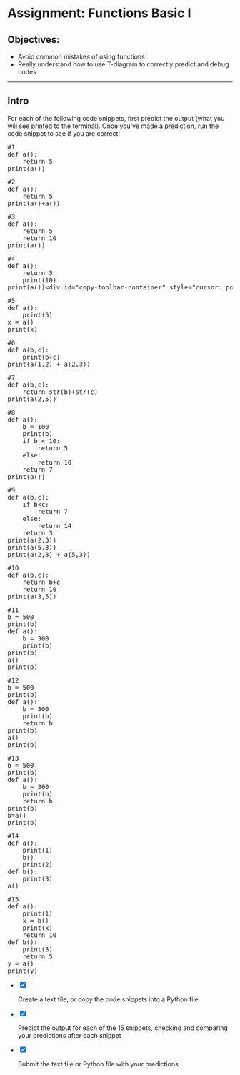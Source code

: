 <div class="module_description active_lesson_with_video ">
									
            
            
<h1>Assignment: Functions Basic I</h1>
<h2>Objectives:</h2>
<ul>
    <li>Avoid common mistakes of using functions</li>
    <li>Really understand how to use T-diagram to correctly predict and debug codes</li>
</ul>
<hr>
<h2>Intro </h2>
<p>For each of the following code snippets, first predict the output (what you will see printed to the terminal). Once you've made a prediction, run the code snippet to see if you are correct!</p>
<pre class="rainbow" data-language="python"><span class="comment from-rainbow">#1</span>
<span class="storage function from-rainbow">def</span> <span class="entity name function from-rainbow">a</span>():
    <span class="keyword from-rainbow">return</span> <span class="constant numeric from-rainbow">5</span>
<span class="support function python from-rainbow">print</span>(<span class="function call from-rainbow">a</span>())
</pre>
<pre class="rainbow" data-language="python"><span class="comment from-rainbow">#2</span>
<span class="storage function from-rainbow">def</span> <span class="entity name function from-rainbow">a</span>():
    <span class="keyword from-rainbow">return</span> <span class="constant numeric from-rainbow">5</span>
<span class="support function python from-rainbow">print</span>(<span class="function call from-rainbow">a</span>()<span class="keyword operator from-rainbow">+</span><span class="function call from-rainbow">a</span>())
</pre>
<pre class="rainbow" data-language="python"><span class="comment from-rainbow">#3</span>
<span class="storage function from-rainbow">def</span> <span class="entity name function from-rainbow">a</span>():
    <span class="keyword from-rainbow">return</span> <span class="constant numeric from-rainbow">5</span>
    <span class="keyword from-rainbow">return</span> <span class="constant numeric from-rainbow">10</span>
<span class="support function python from-rainbow">print</span>(<span class="function call from-rainbow">a</span>())
</pre>
<pre class="rainbow" data-language="python"><span class="comment from-rainbow">#4</span>
<span class="storage function from-rainbow">def</span> <span class="entity name function from-rainbow">a</span>():
    <span class="keyword from-rainbow">return</span> <span class="constant numeric from-rainbow">5</span>
    <span class="support function python from-rainbow">print</span>(<span class="constant numeric from-rainbow">10</span>)
<span class="support function python from-rainbow">print</span>(<span class="function call from-rainbow">a</span>())<span class="keyword operator from-rainbow">&lt;</span>div id<span class="keyword operator from-rainbow">=</span><span class="string from-rainbow">"copy-toolbar-container"</span> style<span class="keyword operator from-rainbow">=</span><span class="string from-rainbow">"cursor: pointer; position: absolute; top: 5px; right: 5px; padding: 0px 3px; background: rgba(224, 224, 224, 0.2); box-shadow: rgba(0, 0, 0, 0.2) 0px 2px 0px 0px; color: rgb(187, 187, 187); border-radius: 0.5em; font-size: 0.8em;"</span><span class="keyword operator from-rainbow">&gt;</span><span class="keyword operator from-rainbow">&lt;</span>span id<span class="keyword operator from-rainbow">=</span><span class="string from-rainbow">"copy-toolbar"</span><span class="keyword operator from-rainbow">&gt;</span>copy<span class="keyword operator from-rainbow">&lt;</span>/span<span class="keyword operator from-rainbow">&gt;</span><span class="keyword operator from-rainbow">&lt;</span>/div<span class="keyword operator from-rainbow">&gt;</span></pre>
<pre class="rainbow" data-language="python"><span class="comment from-rainbow">#5</span>
<span class="storage function from-rainbow">def</span> <span class="entity name function from-rainbow">a</span>():
    <span class="support function python from-rainbow">print</span>(<span class="constant numeric from-rainbow">5</span>)
x <span class="keyword operator from-rainbow">=</span> <span class="function call from-rainbow">a</span>()
<span class="support function python from-rainbow">print</span>(x)
</pre>
<pre class="rainbow" data-language="python"><span class="comment from-rainbow">#6</span>
<span class="storage function from-rainbow">def</span> <span class="entity name function from-rainbow">a</span>(b,c):
    <span class="support function python from-rainbow">print</span>(b<span class="keyword operator from-rainbow">+</span>c)
<span class="support function python from-rainbow">print</span>(<span class="function call from-rainbow">a</span>(<span class="constant numeric from-rainbow">1</span>,<span class="constant numeric from-rainbow">2</span>) <span class="keyword operator from-rainbow">+</span> <span class="function call from-rainbow">a</span>(<span class="constant numeric from-rainbow">2</span>,<span class="constant numeric from-rainbow">3</span>))
</pre>
<pre class="rainbow" data-language="python"><span class="comment from-rainbow">#7</span>
<span class="storage function from-rainbow">def</span> <span class="entity name function from-rainbow">a</span>(b,c):
    <span class="keyword from-rainbow">return</span> <span class="support function python from-rainbow">str</span>(b)<span class="keyword operator from-rainbow">+</span><span class="support function python from-rainbow">str</span>(c)
<span class="support function python from-rainbow">print</span>(<span class="function call from-rainbow">a</span>(<span class="constant numeric from-rainbow">2</span>,<span class="constant numeric from-rainbow">5</span>))
</pre>
<pre class="rainbow" data-language="python"><span class="comment from-rainbow">#8</span>
<span class="storage function from-rainbow">def</span> <span class="entity name function from-rainbow">a</span>():
    b <span class="keyword operator from-rainbow">=</span> <span class="constant numeric from-rainbow">100</span>
    <span class="support function python from-rainbow">print</span>(b)
    <span class="keyword from-rainbow">if</span> b <span class="keyword operator from-rainbow">&lt;</span> <span class="constant numeric from-rainbow">10</span>:
        <span class="keyword from-rainbow">return</span> <span class="constant numeric from-rainbow">5</span>
&nbsp;&nbsp;&nbsp;&nbsp;<span class="keyword from-rainbow">else</span>:
&nbsp;&nbsp;&nbsp;&nbsp;&nbsp;&nbsp;&nbsp;&nbsp;<span class="keyword from-rainbow">return</span> <span class="constant numeric from-rainbow">10</span>
    <span class="keyword from-rainbow">return</span> <span class="constant numeric from-rainbow">7</span>
<span class="support function python from-rainbow">print</span>(<span class="function call from-rainbow">a</span>())
</pre>
<pre class="rainbow" data-language="python"><span class="comment from-rainbow">#9</span>
<span class="storage function from-rainbow">def</span> <span class="entity name function from-rainbow">a</span>(b,c):
    <span class="keyword from-rainbow">if</span> b<span class="keyword operator from-rainbow">&lt;</span>c:
        <span class="keyword from-rainbow">return</span> <span class="constant numeric from-rainbow">7</span>
    <span class="keyword from-rainbow">else</span>:
        <span class="keyword from-rainbow">return</span> <span class="constant numeric from-rainbow">14</span>
    <span class="keyword from-rainbow">return</span> <span class="constant numeric from-rainbow">3</span>
<span class="support function python from-rainbow">print</span>(<span class="function call from-rainbow">a</span>(<span class="constant numeric from-rainbow">2</span>,<span class="constant numeric from-rainbow">3</span>))
<span class="support function python from-rainbow">print</span>(<span class="function call from-rainbow">a</span>(<span class="constant numeric from-rainbow">5</span>,<span class="constant numeric from-rainbow">3</span>))
<span class="support function python from-rainbow">print</span>(<span class="function call from-rainbow">a</span>(<span class="constant numeric from-rainbow">2</span>,<span class="constant numeric from-rainbow">3</span>) <span class="keyword operator from-rainbow">+</span> <span class="function call from-rainbow">a</span>(<span class="constant numeric from-rainbow">5</span>,<span class="constant numeric from-rainbow">3</span>))
</pre>
<pre class="rainbow" data-language="python"><span class="comment from-rainbow">#10</span>
<span class="storage function from-rainbow">def</span> <span class="entity name function from-rainbow">a</span>(b,c):
    <span class="keyword from-rainbow">return</span> b<span class="keyword operator from-rainbow">+</span>c
    <span class="keyword from-rainbow">return</span> <span class="constant numeric from-rainbow">10</span>
<span class="support function python from-rainbow">print</span>(<span class="function call from-rainbow">a</span>(<span class="constant numeric from-rainbow">3</span>,<span class="constant numeric from-rainbow">5</span>))
</pre>
<pre class="rainbow" data-language="python"><span class="comment from-rainbow">#11</span>
b <span class="keyword operator from-rainbow">=</span> <span class="constant numeric from-rainbow">500</span>
<span class="support function python from-rainbow">print</span>(b)
<span class="storage function from-rainbow">def</span> <span class="entity name function from-rainbow">a</span>():
    b <span class="keyword operator from-rainbow">=</span> <span class="constant numeric from-rainbow">300</span>
    <span class="support function python from-rainbow">print</span>(b)
<span class="support function python from-rainbow">print</span>(b)
<span class="function call from-rainbow">a</span>()
<span class="support function python from-rainbow">print</span>(b)
</pre>
<pre class="rainbow" data-language="python"><span class="comment from-rainbow">#12</span>
b <span class="keyword operator from-rainbow">=</span> <span class="constant numeric from-rainbow">500</span>
<span class="support function python from-rainbow">print</span>(b)
<span class="storage function from-rainbow">def</span> <span class="entity name function from-rainbow">a</span>():
    b <span class="keyword operator from-rainbow">=</span> <span class="constant numeric from-rainbow">300</span>
    <span class="support function python from-rainbow">print</span>(b)
    <span class="keyword from-rainbow">return</span> b
<span class="support function python from-rainbow">print</span>(b)
<span class="function call from-rainbow">a</span>()
<span class="support function python from-rainbow">print</span>(b)
</pre>
<pre class="rainbow" data-language="python"><span class="comment from-rainbow">#13</span>
b <span class="keyword operator from-rainbow">=</span> <span class="constant numeric from-rainbow">500</span>
<span class="support function python from-rainbow">print</span>(b)
<span class="storage function from-rainbow">def</span> <span class="entity name function from-rainbow">a</span>():
    b <span class="keyword operator from-rainbow">=</span> <span class="constant numeric from-rainbow">300</span>
    <span class="support function python from-rainbow">print</span>(b)
    <span class="keyword from-rainbow">return</span> b
<span class="support function python from-rainbow">print</span>(b)
b<span class="keyword operator from-rainbow">=</span><span class="function call from-rainbow">a</span>()
<span class="support function python from-rainbow">print</span>(b)
</pre>
<pre class="rainbow" data-language="python"><span class="comment from-rainbow">#14</span>
<span class="storage function from-rainbow">def</span> <span class="entity name function from-rainbow">a</span>():
    <span class="support function python from-rainbow">print</span>(<span class="constant numeric from-rainbow">1</span>)
    <span class="function call from-rainbow">b</span>()
    <span class="support function python from-rainbow">print</span>(<span class="constant numeric from-rainbow">2</span>)
<span class="storage function from-rainbow">def</span> <span class="entity name function from-rainbow">b</span>():
    <span class="support function python from-rainbow">print</span>(<span class="constant numeric from-rainbow">3</span>)
<span class="function call from-rainbow">a</span>()
</pre>
<pre class="rainbow" data-language="python"><span class="comment from-rainbow">#15</span>
<span class="storage function from-rainbow">def</span> <span class="entity name function from-rainbow">a</span>():
    <span class="support function python from-rainbow">print</span>(<span class="constant numeric from-rainbow">1</span>)
    x <span class="keyword operator from-rainbow">=</span> <span class="function call from-rainbow">b</span>()
    <span class="support function python from-rainbow">print</span>(x)
    <span class="keyword from-rainbow">return</span> <span class="constant numeric from-rainbow">10</span>
<span class="storage function from-rainbow">def</span> <span class="entity name function from-rainbow">b</span>():
    <span class="support function python from-rainbow">print</span>(<span class="constant numeric from-rainbow">3</span>)
    <span class="keyword from-rainbow">return</span> <span class="constant numeric from-rainbow">5</span>
y <span class="keyword operator from-rainbow">=</span> <span class="function call from-rainbow">a</span>()
<span class="support function python from-rainbow">print</span>(y)
</pre>
        
        
        
</div>
<div class="todo_content">
										<ul class="todo_item_parent">
											<form action="/tracks/submit_todo" method="post" id="form_to_do_items">		
													<li>
														<input type="hidden" name="module_to_do_item_id[]" value="0">	
														<input type="hidden" name="is_completed[]" value="0" class="todo_status">	
														<input type="checkbox" id="todo_item_0" checked="checked" class="todo_check">														
														<label for="todo_item_0" class="todo_list_item">
															<div class="item_checkbox checked"></div>
															<p>Create a text file, or copy the code snippets into a Python file</p>	
														</label>	
													</li>
													<li>
														<input type="hidden" name="module_to_do_item_id[]" value="1">	
														<input type="hidden" name="is_completed[]" value="0" class="todo_status">	
														<input type="checkbox" id="todo_item_1" checked="checked" class="todo_check">														
														<label for="todo_item_1" class="todo_list_item">
															<div class="item_checkbox checked"></div>
															<p>Predict the output for each of the 15 snippets, checking and comparing your predictions after each snippet</p>	
														</label>	
													</li>
													<li>
														<input type="hidden" name="module_to_do_item_id[]" value="2">	
														<input type="hidden" name="is_completed[]" value="0" class="todo_status">	
														<input type="checkbox" id="todo_item_2" checked="checked" class="todo_check">														
														<label for="todo_item_2" class="todo_list_item">
															<div class="item_checkbox checked"></div>
															<p>Submit the text file or Python file with your predictions</p>	
														</label>	
													</li>									
												<input type="hidden" name="id" id="task_todo_id" value="5046931">
												<input type="hidden" name="chapter_module_id" value="42514">
												<input type="hidden" name="track_id" value="119">
												<input type="hidden" name="authenticity_token" value="sLO65z81Un8ogC/FYv7u6xcsFvuzeOSgTThZDbHAsxY=">
											</form>
										</ul>
									</div>
